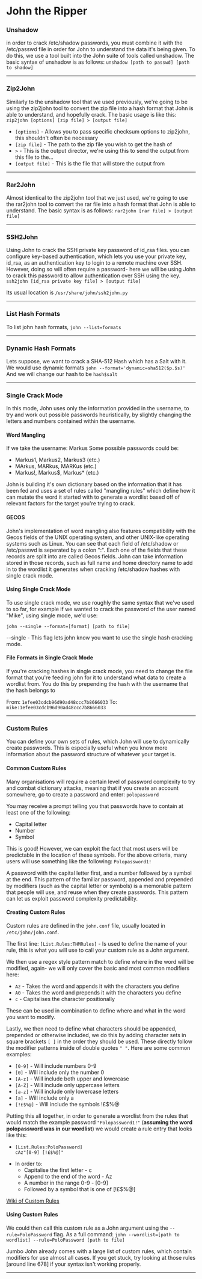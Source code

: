 # John the Ripper

### Unshadow

in order to crack /etc/shadow passwords, you must combine it with the /etc/passwd file in order for John to understand the data it's being given. To do this, we use a tool built into the John suite of tools called unshadow. The basic syntax of unshadow is as follows: `unshadow [path to passwd] [path to shadow]`

***

### Zip2John

Similarly to the unshadow tool that we used previously, we're going to be using the zip2john tool to convert the zip file into a hash format that John is able to understand, and hopefully crack. The basic usage is like this: `zip2john [options] [zip file] > [output file]`

* `[options]` - Allows you to pass specific checksum options to zip2john, this shouldn't often be necessary
* `[zip file]` - The path to the zip file you wish to get the hash of
* `>` - This is the output director, we're using this to send the output from this file to the...
* `[output file]` - This is the file that will store the output from

***

### Rar2John

Almost identical to the zip2john tool that we just used, we're going to use the rar2john tool to convert the rar file into a hash format that John is able to understand. The basic syntax is as follows: `rar2john [rar file] > [output file]`

***

### SSH2John

Using John to crack the SSH private key password of id\_rsa files. you can configure key-based authentication, which lets you use your private key, id\_rsa, as an authentication key to login to a remote machine over SSH. However, doing so will often require a password- here we will be using John to crack this password to allow authentication over SSH using the key. `ssh2john [id_rsa private key file] > [output file]`

Its usual location is `/usr/share/john/ssh2john.py`

***

### List Hash Formats

To list john hash formats, `john --list=formats`

***

### Dynamic Hash Formats

Lets suppose, we want to crack a SHA-512 Hash which has a Salt with it. We would use dynamic formats `john --format='dynamic=sha512($p.$s)'` And we will change our hash to be `hash$salt`

***

### Single Crack Mode

In this mode, John uses only the information provided in the username, to try and work out possible passwords heuristically, by slightly changing the letters and numbers contained within the username.

#### Word Mangling

If we take the username: Markus Some possible passwords could be:

* Markus1, Markus2, Markus3 (etc.)
* MArkus, MARkus, MARKus (etc.)
* Markus!, Markus$, Markus\* (etc.)

John is building it's own dictionary based on the information that it has been fed and uses a set of rules called "mangling rules" which define how it can mutate the word it started with to generate a wordlist based off of relevant factors for the target you're trying to crack.

#### GECOS

John's implementation of word mangling also features compatibility with the Gecos fields of the UNIX operating system, and other UNIX-like operating systems such as Linux. You can see that each field of /etc/shadow or /etc/passwd is seperated by a colon ":". Each one of the fields that these records are split into are called Gecos fields. John can take information stored in those records, such as full name and home directory name to add in to the wordlist it generates when cracking /etc/shadow hashes with single crack mode.

#### Using Single Crack Mode

To use single crack mode, we use roughly the same syntax that we've used to so far, for example if we wanted to crack the password of the user named "Mike", using single mode, we'd use:

`john --single --format=[format] [path to file]`

\--single - This flag lets john know you want to use the single hash cracking mode.

#### File Formats in Single Crack Mode

If you're cracking hashes in single crack mode, you need to change the file format that you're feeding john for it to understand what data to create a wordlist from. You do this by prepending the hash with the username that the hash belongs to

From: `1efee03cdcb96d90ad48ccc7b8666033` To: `mike:1efee03cdcb96d90ad48ccc7b8666033`

***

### Custom Rules

You can define your own sets of rules, which John will use to dynamically create passwords. This is especially useful when you know more information about the password structure of whatever your target is.

#### Common Custom Rules

Many organisations will require a certain level of password complexity to try and combat dictionary attacks, meaning that if you create an account somewhere, go to create a password and enter: `polopassword`

You may receive a prompt telling you that passwords have to contain at least one of the following:

* Capital letter
* Number
* Symbol

This is good! However, we can exploit the fact that most users will be predictable in the location of these symbols. For the above criteria, many users will use something like the following: `Polopassword1!`

A password with the capital letter first, and a number followed by a symbol at the end. This pattern of the familiar password, appended and prepended by modifiers (such as the capital letter or symbols) is a memorable pattern that people will use, and reuse when they create passwords. This pattern can let us exploit password complexity predictability.

#### Creating Custom Rules

Custom rules are defined in the `john.conf` file, usually located in `/etc/john/john.conf`.

The first line: `[List.Rules:THMRules]` - Is used to define the name of your rule, this is what you will use to call your custom rule as a John argument.

We then use a regex style pattern match to define where in the word will be modified, again- we will only cover the basic and most common modifiers here:

* `Az` - Takes the word and appends it with the characters you define
* `A0` - Takes the word and prepends it with the characters you define
* `c` - Capitalises the character positionally

These can be used in combination to define where and what in the word you want to modify.

Lastly, we then need to define what characters should be appended, prepended or otherwise included, we do this by adding character sets in square brackets `[ ]` in the order they should be used. These directly follow the modifier patterns inside of double quotes `" "`. Here are some common examples:

* `[0-9]` - Will include numbers 0-9
* `[0]` - Will include only the number 0
* `[A-z]` - Will include both upper and lowercase
* `[A-Z]` - Will include only uppercase letters
* `[a-z]` - Will include only lowercase letters
* `[a]` - Will include only a
* `[!£$%@]` - Will include the symbols !£$%@

Putting this all together, in order to generate a wordlist from the rules that would match the example password `"Polopassword1!"` (**assuming the word polopassword was in our wordlist**) we would create a rule entry that looks like this:

* ```
  [List.Rules:PoloPassword]
  cAz"[0-9] [!£$%@]"
  ```
* In order to:
  * Capitalise the first letter - c
  * Append to the end of the word - Az
  * A number in the range 0-9 - \[0-9]
  * Followed by a symbol that is one of \[!£$%@]

[Wiki of Custom Rules](https://www.openwall.com/john/doc/RULES.shtml)

#### Using Custom Rules

We could then call this custom rule as a John argument using the `--rule=PoloPassword` flag. As a full command: `john --wordlist=[path to wordlist] --rule=PoloPassword [path to file]`

Jumbo John already comes with a large list of custom rules, which contain modifiers for use almost all cases. If you get stuck, try looking at those rules \[around line 678] if your syntax isn't working properly.

***
